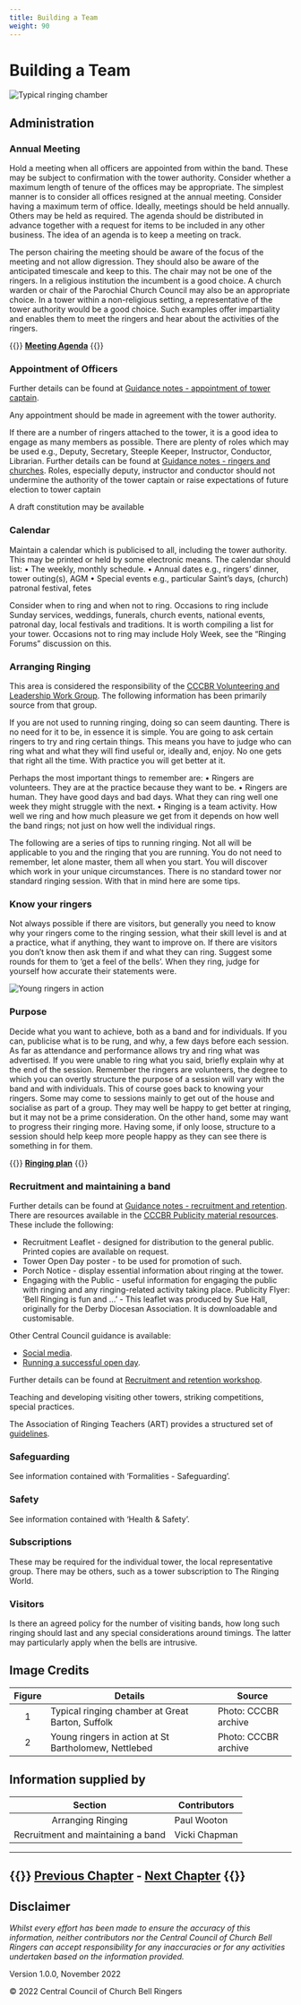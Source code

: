 ```yaml
---
title: Building a Team
weight: 90
---
```


# Building a Team

![Typical ringing chamber](RingingChamber.jpg)

## Administration

### Annual Meeting

Hold a meeting when all officers are appointed from within the band. These may be subject to confirmation with the tower authority. Consider whether a maximum length of tenure of the offices may be appropriate. The simplest manner is to consider all offices resigned at the annual meeting. Consider having a maximum term of office. Ideally, meetings should be held annually. Others may be held as required.
The agenda should be distributed in advance together with a request for items to be included in any other business. The idea of an agenda is to keep a meeting on track. 

The person chairing the meeting should be aware of the focus of the meeting and not allow digression. They should also be aware of the anticipated timescale and keep to this. 
The chair may not be one of the ringers. In a religious institution the incumbent is a good choice. A church warden or chair of the Parochial Church Council may also be an appropriate choice. In a tower within a non-religious setting, a representative of the tower authority would be a good choice. Such examples offer impartiality and enables them to meet the ringers and hear about the activities of the ringers.

{{<hint info>}}
**[Meeting Agenda](../091-Agenda)**
{{</hint>}}

### Appointment of Officers

Further details can be found at [Guidance notes - appointment of tower captain](https://cccbr.org.uk/wp-content/uploads/2020/04/SM_Appt_of_TowerCaptain_2020_Ver_1.pdf).

Any appointment should be made in agreement with the tower authority.

If there are a number of ringers attached to the tower, it is a good idea to engage as many members as possible. There are plenty of roles which may be used e.g., Deputy, Secretary, Steeple Keeper, Instructor, Conductor, Librarian. Further details can be found at [Guidance notes - ringers and churches](https://cccbr.org.uk/wp-content/uploads/2021/05/2021_05_08_GCR_FAQstoCCCBR.pdf). Roles, especially deputy, instructor and conductor should not undermine the authority of the tower captain or raise expectations of future election to tower captain

A draft constitution may be available 

### Calendar

Maintain a calendar which is publicised to all, including the tower authority. This may be printed or held by some electronic means. The calendar should list:
•	The weekly, monthly schedule.
•	Annual dates e.g., ringers’ dinner, tower outing(s), AGM
•	Special events e.g., particular Saint’s days, (church) patronal festival, fetes 

Consider when to ring and when not to ring. Occasions to ring include Sunday services, weddings, funerals, church events, national events, patronal day, local festivals and traditions. It is worth compiling a list for your tower. Occasions not to ring may include Holy Week, see the “Ringing Forums” discussion on this. 

### Arranging Ringing

This area is considered the responsibility of the [CCCBR Volunteering and Leadership Work Group](https://cccbr.org.uk/about/workgroups/volunteer-and-leadership/). The following information has been primarily source from that group.

If you are not used to running ringing, doing so can seem daunting. There is no need for it to be, in essence it is simple. You are going to ask certain ringers to try and ring certain things. This means you have to judge who can ring what and what they will find useful or, ideally and, enjoy. No one gets that right all the time. With practice you will get better at it. 

Perhaps the most important things to remember are:
•	Ringers are volunteers. They are at the practice because they want to be.
•	Ringers are human. They have good days and bad days. What they can ring well one week they might struggle with the next.
•	Ringing is a team activity. How well we ring and how much pleasure we get from it depends on how well the band rings; not just on how well the individual rings.

The following are a series of tips to running ringing. Not all will be applicable to you and the ringing that you are running. You do not need to remember, let alone master, them all when you start. You will discover which work in your unique circumstances. There is no standard tower nor standard ringing session. With that in mind here are some tips.

### Know your ringers 

Not always possible if there are visitors, but generally you need to know why your ringers come to the ringing session, what their skill level is and at a practice, what if anything, they want to improve on. If there are visitors you don’t know then ask them if and what they can ring. Suggest some rounds for them to ‘get a feel of the bells’. When they ring, judge for yourself how accurate their statements were.

![Young ringers in action](YoungRingers.jpg)

### Purpose

Decide what you want to achieve, both as a band and for individuals. If you can, publicise what is to be rung, and why, a few days before each session. As far as attendance and performance allows try and ring what was advertised. If you were unable to ring what you said, briefly explain why at the end of the session. Remember the ringers are volunteers, the degree to which you can overtly structure the purpose of a session will vary with the band and with individuals. This of course goes back to knowing your ringers. Some may come to sessions mainly to get out of the house and socialise as part of a group. They may well be happy to get better at ringing, but it may not be a prime consideration. On the other hand, some may want to progress their ringing more. Having some, if only loose, structure to a session should help keep more people happy as they can see there is something in for them.

{{<hint info>}}
**[Ringing plan](../092-Planning)**
{{</hint>}}

### Recruitment and maintaining a band

Further details can be found at [Guidance notes - recruitment and retention](https://cccbr.org.uk/resources/recruitment-and-retention/workshop/).
There are resources available in the [CCCBR Publicity material resources](https://cccbr.org.uk/resources/publicity-material/). These include the following:
- Recruitment Leaflet - designed for distribution to the general public. Printed copies are available on request.
- Tower Open Day poster - to be used for promotion of such.
- Porch Notice - display essential information about ringing at the tower.
- Engaging with the Public - useful information for engaging the public with ringing and any ringing-related activity taking place.
Publicity Flyer: ‘Bell Ringing is fun and …’ - This leaflet was produced by Sue Hall, originally for the Derby Diocesan Association. It is downloadable and customisable.

Other Central Council guidance is available:
- [Social media](https://cccbr.org.uk/wp-content/uploads/2020/10/200902-Social_Media_Guidance.pdf).
- [Running a successful open day](https://cccbr.org.uk/running-a-successful-tower-open-day-v6/).

Further details can be found at [Recruitment and retention workshop](https://cccbr.org.uk/resources/recruitment-and-retention/workshop/).

Teaching and developing visiting other towers, striking competitions, special practices.

The Association of Ringing Teachers (ART) provides a structured set of [guidelines](http://ringingteachers.org/resources/recruitment-and-retention).

### Safeguarding

See information contained with ‘Formalities - Safeguarding’.

### Safety 

See information contained with ‘Health & Safety’.

### Subscriptions

These may be required for the individual tower, the local representative group.
There may be others, such as a tower subscription to The Ringing World. 

### Visitors

Is there an agreed policy for the number of visiting bands, how long such ringing should last and any special considerations around timings. The latter may particularly apply when the bells are intrusive.

## Image Credits

| Figure | Details | Source |
| :---: | --- | --- |
| 1 | Typical ringing chamber at Great Barton, Suffolk | Photo: CCCBR archive |
| 2 | Young ringers in action at St Bartholomew, Nettlebed | Photo: CCCBR archive |


## Information supplied by 

| Section | Contributors |
| :---: | --- |
| Arranging Ringing | Paul Wooton |
| Recruitment and maintaining a band | Vicki Chapman |

----

{{<hint info>}}
**[Previous Chapter](../080-BellChamber)** - **[Next Chapter](../090-BuildingaTeam/)**
{{</hint>}}
----

## Disclaimer
 
*Whilst every effort has been made to ensure the accuracy of this information, neither contributors nor the Central Council of Church Bell Ringers can accept responsibility for any inaccuracies or for any activities undertaken based on the information provided.*

Version 1.0.0, November 2022

© 2022 Central Council of Church Bell Ringers
